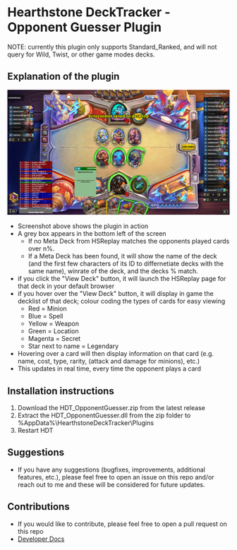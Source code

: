 # Hearthstone DeckTracker - Opponent Guesser Plugin

NOTE: currently this plugin only supports Standard_Ranked, and will not query for Wild, Twist, or other game modes decks.

## Explanation of the plugin

![InGameView](./Documents/Images/InGameView.png)

- Screenshot above shows the plugin in action
- A grey box appears in the bottom left of the screen
  - If no Meta Deck from HSReplay matches the opponents played cards over n%.
  - If a Meta Deck has been found, it will show the name of the deck (and the first few characters of its ID to differnetiate decks with the same name), winrate of the deck, and the decks % match.
- if you click the "View Deck" button, it will launch the HSReplay page for that deck in your default browser
- if you hover over the "View Deck" button, it will display in game the decklist of that deck; colour coding the types of cards for easy viewing
  - Red = Minion
  - Blue = Spell
  - Yellow = Weapon
  - Green = Location
  - Magenta = Secret
  - Star next to name = Legendary
- Hovering over a card will then display information on that card (e.g. name, cost, type, rarity, (attack and damage for minions), etc.)
- This updates in real time, every time the opponent plays a card

## Installation instructions

1. Download the HDT_OpponentGuesser.zip from the latest release
2. Extract the HDT_OpponentGuesser.dll from the zip folder to %AppData%\HearthstoneDeckTracker\Plugins
3. Restart HDT

## Suggestions

- If you have any suggestions (bugfixes, improvements, additional features, etc.), please feel free to open an issue on this repo and/or reach out to me and these will be considered for future updates.

## Contributions

- If you would like to contribute, please feel free to open a pull request on this repo
- [Developer Docs](./Documents/DeveloperDocs.md)
